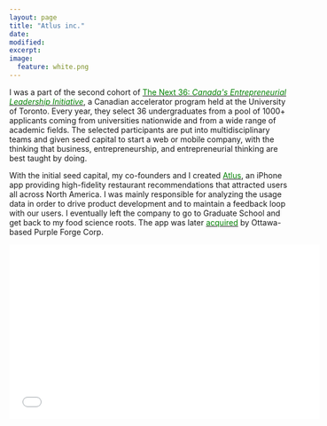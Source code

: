 ```yaml
---
layout: page
title: "Atlus inc."
date: 
modified:
excerpt:
image:
  feature: white.png
---
```

I was a part of the second cohort of <a href="http://www.thenext36.ca"><span style="color:green">The Next 36: *Canada's Entrepreneurial Leadership Initiative*</span></a>, a Canadian accelerator program held at the University of Toronto. Every year, they select 36 undergraduates from a pool of 1000+ applicants coming from universities nationwide and from a wide range of academic fields. The selected participants are put into multidisciplinary teams and given seed capital to start a web or mobile company, with the thinking that business, entrepreneurship, and entrepreneurial thinking are best taught by doing. 

With the initial seed capital, my co-founders and I created <a href="http://atl.us"><span style="color:green">Atlus</span></a>, an iPhone app providing high-fidelity restaurant recommendations that attracted users all across North America. I was mainly responsible for analyzing the usage data in order to drive product development and to maintain a feedback loop with our users. I eventually left the company to go to Graduate School and get back to my food science roots. The app was later <a href="http://www.techvibes.com/blog/next-36-graduate-atlus-acquired-by-ottawas-purple-forge-corp-2013-11-19"><span style="color:green">acquired</span></a> by Ottawa-based Purple Forge Corp.   

<iframe width="560" height="315" src="//www.youtube.com/embed/EI9toP46ji4" frameborder="0" allowfullscreen></iframe>


